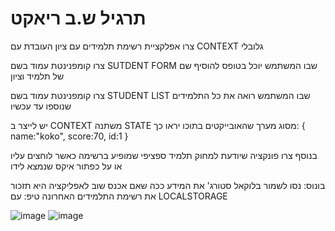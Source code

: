 # תרגיל ש.ב ריאקט

צרו אפלקציית רשימת תלמידים עם ציון העובדת עם
CONTEXT גלובלי

צרו קומפנינטת עמוד בשם
SUTDENT FORM
שבו המשתמש יוכל בטופס להוסיף שם של תלמיד וציון

צרו קומפנינטת עמוד בשם
STUDENT LIST
שבו המשתמש רואה את כל התלמידים שנוספו עד עכשיו

יש לייצר ב
CONTEXT
משתנה
STATE
מסוג מערך שהאובייקטים בתוכו יראו כך:
{
name:"koko",
score:70,
id:1
}

בנוסף צרו פונקציה שיודעת למחוק תלמיד ספציפי שמופיע ברשימה כאשר לוחצים עליו או על כפתור איקס שנמצא לידו

בונוס: נסו לשמור בלוקאל סטורג' את המידע ככה שאם אכנס שוב לאפליקציה היא תזכור את רשימת התלמידים האחרונה
טיפ: עם LOCALSTORAGE

![image](https://github.com/icestorm8/students-grades-app/assets/98194094/b6559827-1477-4d94-810f-3bb505639df3)
![image](https://github.com/icestorm8/students-grades-app/assets/98194094/03831a45-3331-46aa-8c26-c0599674d5c1)

